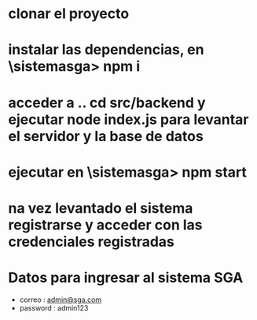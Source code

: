 # clonar el proyecto

# instalar las dependencias,  en \sistemasga> npm i

# acceder a ..    cd src/backend y ejecutar node index.js para levantar el servidor y la base de datos

# ejecutar en \sistemasga> npm start

# na vez levantado el sistema registrarse y acceder con las credenciales registradas

# Datos para ingresar al sistema SGA

- correo   : admin@sga.com
- password : admin123

